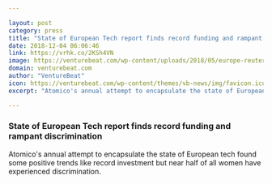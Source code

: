 ```yaml
---

layout: post
category: press
title: "State of European Tech report finds record funding and rampant discrimination"
date: 2018-12-04 06:06:46
link: https://vrhk.co/2KSh4VN
image: https://venturebeat.com/wp-content/uploads/2018/05/europe-reuters.jpeg?fit=1280%2C799&strip=all
domain: venturebeat.com
author: "VentureBeat"
icon: https://venturebeat.com/wp-content/themes/vb-news/img/favicon.ico
excerpt: "Atomico's annual attempt to encapsulate the state of European tech found some positive trends like record investment but near half of all women have experienced discrimination."

---
```


### State of European Tech report finds record funding and rampant discrimination

Atomico's annual attempt to encapsulate the state of European tech found some positive trends like record investment but near half of all women have experienced discrimination.